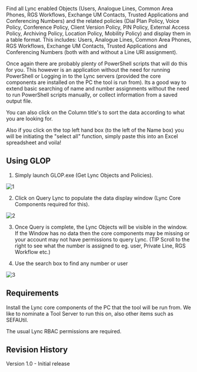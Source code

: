 Find all Lync enabled Objects (Users, Analogue Lines, Common Area Phones, RGS Workflows, Exchange UM Contacts, Trusted Applications and Conferencing Numbers) and the related policies (Dial Plan Policy, Voice Policy, Conference Policy, Client Version Policy, PIN Policy, External Access Policy, Archiving Policy, Location Policy, Mobility Policy) and display them in a table format. This includes: Users, Analogue Lines, Common Area Phones, RGS Workflows, Exchange UM Contacts, Trusted Applications and Conferencing Numbers (both with and without a Line URI assignment).

 Once again there are probably plenty of PowerShell scripts that will do this for you. This however is an application without the need for running PowerShell or Logging in to the Lync servers (provided the core components are installed on the PC the tool is run from). Its a good way to extend basic searching of name and number assignments without the need to run PowerShell scripts manually, or collect information from a saved output file. 

You can also click on the Column title's to sort the data according to what you are looking for. 

Also if you click on the top left hand box (to the left of the Name box) you will be initiating the "select all" function, simply paste this into an Excel spreadsheet and voila!
 

## Using GLOP
1. Simply launch GLOP.exe (Get Lync Objects and Policies).

![1](https://user-images.githubusercontent.com/51378700/91378589-eb509a80-e874-11ea-8a39-2bceb00b6a74.png)

2. Click on Query Lync to populate the data display window (Lync Core Components required for this). 

![2](https://user-images.githubusercontent.com/51378700/91378585-ea1f6d80-e874-11ea-902e-d4de935c3ea9.png)

3. Once Query is complete,  the Lync Objects will be visible in the window. If the Window has no data then the core components may be missing or your account may not have permissions to query Lync. (TIP Scroll to the right to see what the number is assigned to eg. user, Private Line, RGS Workflow etc.)

4. Use the search box to find any number or user

![3](https://user-images.githubusercontent.com/51378700/91378586-eab80400-e874-11ea-8f40-7c845b91355b.png)

## Requirements
Install the Lync core components of the PC that the tool will be run from. We like to nominate a Tool Server to run this on, also other items such as SEFAUtil.

The usual Lync RBAC permissions are required.

## Revision History
Version 1.0 - Initial release
